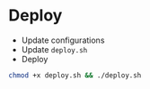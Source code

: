 # Deploy
- Update configurations
- Update ```deploy.sh```
- Deploy
```bash
chmod +x deploy.sh && ./deploy.sh
```